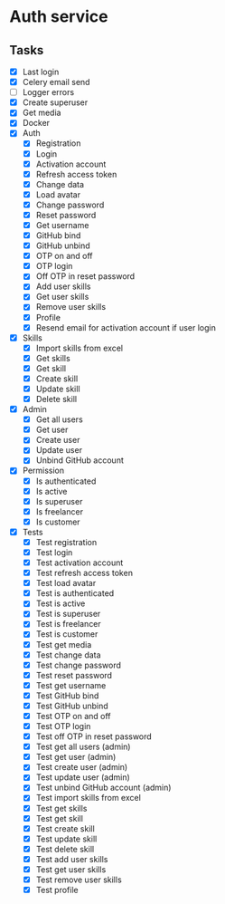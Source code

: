 # Auth service

## Tasks

- [x] Last login
- [x] Celery email send
- [ ] Logger errors
- [x] Create superuser
- [x] Get media
- [x] Docker
- [x] Auth
    - [x] Registration
    - [x] Login
    - [x] Activation account
    - [x] Refresh access token
    - [x] Change data
    - [x] Load avatar
    - [x] Change password
    - [x] Reset password
    - [x] Get username
    - [x] GitHub bind
    - [x] GitHub unbind
    - [x] OTP on and off
    - [x] OTP login
    - [x] Off OTP in reset password
    - [x] Add user skills
    - [x] Get user skills
    - [x] Remove user skills
    - [x] Profile
    - [x] Resend email for activation account if user login
- [x] Skills
  - [x] Import skills from excel
  - [x] Get skills
  - [x] Get skill
  - [x] Create skill
  - [x] Update skill
  - [x] Delete skill
- [x] Admin
    - [x] Get all users
    - [x] Get user
    - [x] Create user
    - [x] Update user
    - [x] Unbind GitHub account
- [x] Permission
    - [x] Is authenticated
    - [x] Is active
    - [x] Is superuser
    - [x] Is freelancer
    - [x] Is customer
- [x] Tests
    - [x] Test registration
    - [x] Test login
    - [x] Test activation account
    - [x] Test refresh access token
    - [x] Test load avatar
    - [x] Test is authenticated
    - [x] Test is active
    - [x] Test is superuser
    - [x] Test is freelancer
    - [x] Test is customer
    - [x] Test get media
    - [x] Test change data
    - [x] Test change password
    - [x] Test reset password
    - [x] Test get username
    - [x] Test GitHub bind
    - [x] Test GitHub unbind
    - [x] Test OTP on and off
    - [x] Test OTP login
    - [x] Test off OTP in reset password
    - [x] Test get all users (admin)
    - [x] Test get user (admin)
    - [x] Test create user (admin)
    - [x] Test update user (admin)
    - [x] Test unbind GitHub account (admin)
    - [x] Test import skills from excel
    - [x] Test get skills
    - [x] Test get skill
    - [x] Test create skill
    - [x] Test update skill
    - [x] Test delete skill
    - [x] Test add user skills
    - [x] Test get user skills
    - [x] Test remove user skills
    - [x] Test profile
